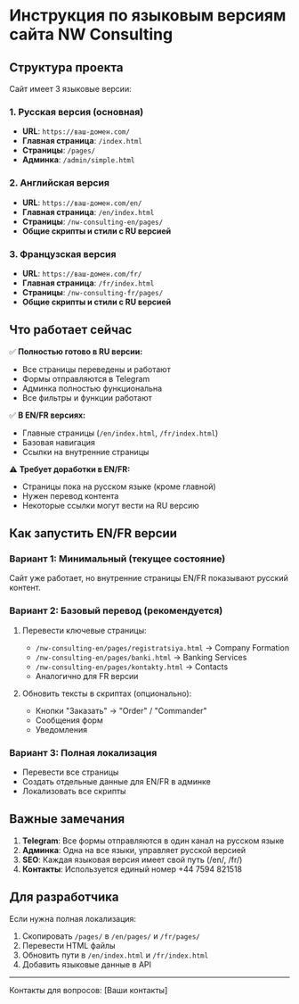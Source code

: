 # Инструкция по языковым версиям сайта NW Consulting

## Структура проекта

Сайт имеет 3 языковые версии:

### 1. Русская версия (основная)
- **URL**: `https://ваш-домен.com/`
- **Главная страница**: `/index.html`
- **Страницы**: `/pages/`
- **Админка**: `/admin/simple.html`

### 2. Английская версия
- **URL**: `https://ваш-домен.com/en/`
- **Главная страница**: `/en/index.html`
- **Страницы**: `/nw-consulting-en/pages/`
- **Общие скрипты и стили с RU версией**

### 3. Французская версия
- **URL**: `https://ваш-домен.com/fr/`
- **Главная страница**: `/fr/index.html`
- **Страницы**: `/nw-consulting-fr/pages/`
- **Общие скрипты и стили с RU версией**

## Что работает сейчас

✅ **Полностью готово в RU версии:**
- Все страницы переведены и работают
- Формы отправляются в Telegram
- Админка полностью функциональна
- Все фильтры и функции работают

✅ **В EN/FR версиях:**
- Главные страницы (`/en/index.html`, `/fr/index.html`) 
- Базовая навигация
- Ссылки на внутренние страницы

⚠️ **Требует доработки в EN/FR:**
- Страницы пока на русском языке (кроме главной)
- Нужен перевод контента
- Некоторые ссылки могут вести на RU версию

## Как запустить EN/FR версии

### Вариант 1: Минимальный (текущее состояние)
Сайт уже работает, но внутренние страницы EN/FR показывают русский контент.

### Вариант 2: Базовый перевод (рекомендуется)
1. Перевести ключевые страницы:
   - `/nw-consulting-en/pages/registratsiya.html` → Company Formation
   - `/nw-consulting-en/pages/banki.html` → Banking Services  
   - `/nw-consulting-en/pages/kontakty.html` → Contacts
   - Аналогично для FR версии

2. Обновить тексты в скриптах (опционально):
   - Кнопки "Заказать" → "Order" / "Commander"
   - Сообщения форм
   - Уведомления

### Вариант 3: Полная локализация
- Перевести все страницы
- Создать отдельные данные для EN/FR в админке
- Локализовать все скрипты

## Важные замечания

1. **Telegram**: Все формы отправляются в один канал на русском языке
2. **Админка**: Одна на все языки, управляет русской версией
3. **SEO**: Каждая языковая версия имеет свой путь (/en/, /fr/)
4. **Контакты**: Используется единый номер +44 7594 821518

## Для разработчика

Если нужна полная локализация:
1. Скопировать `/pages/` в `/en/pages/` и `/fr/pages/`
2. Перевести HTML файлы
3. Обновить пути в `/en/index.html` и `/fr/index.html`
4. Добавить языковые данные в API

---
Контакты для вопросов: [Ваши контакты]
